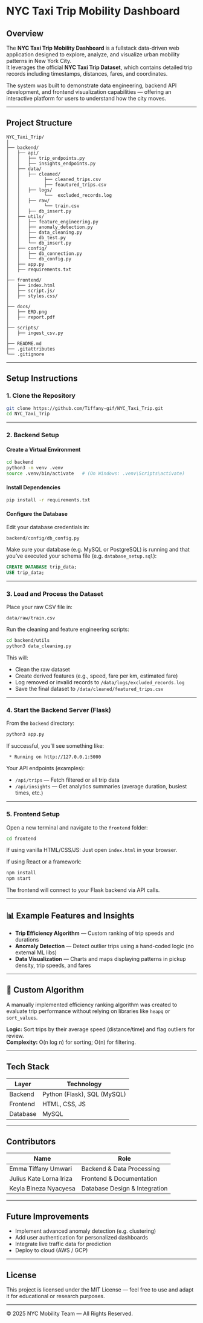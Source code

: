 # NYC Taxi Trip Mobility Dashboard

## Overview

The **NYC Taxi Trip Mobility Dashboard** is a fullstack data-driven web application designed to explore, analyze, and visualize urban mobility patterns in New York City.  
It leverages the official **NYC Taxi Trip Dataset**, which contains detailed trip records including timestamps, distances, fares, and coordinates.

The system was built to demonstrate data engineering, backend API development, and frontend visualization capabilities — offering an interactive platform for users to understand how the city moves.

---

## Project Structure

```
NYC_Taxi_Trip/
│
├── backend/
│   ├── api/
│   │   ├── trip_endpoints.py
│   │   ├── insights_endpoints.py
│   ├── data/
│   │   ├── cleaned/
│   │         ├── cleaned_trips.csv
│   │         ├── feautured_trips.csv
│   │   ├── logs/
│   │         └──  excluded_records.log
│   │   ├── raw/
│   │         └── train.csv
│   │   ├── db_insert.py
│   ├── utils/
│   │   ├── feature_engineering.py
│   │   ├── anomaly_detection.py
│   │   ├── data_cleaning.py
│   │   ├── db_test.py
│   │   └── db_insert.py
│   ├── config/
│   │   ├── db_connection.py
│   │   └── db_config.py
│   ├── app.py
│   ├── requirements.txt
│
├── frontend/
│   ├── index.html
│   ├── script.js/
│   ├── styles.css/
│
├── docs/
│   ├── ERD.png
│   ├── report.pdf
│
├── scripts/
│   ├── ingest_csv.py
│
├── README.md
├── .gitattributes
└── .gitignore
```

---

## Setup Instructions

### 1. Clone the Repository

```bash
git clone https://github.com/Tiffany-gif/NYC_Taxi_Trip.git
cd NYC_Taxi_Trip
```

---

### 2. Backend Setup

#### Create a Virtual Environment

```bash
cd backend
python3 -m venv .venv
source .venv/bin/activate   # (On Windows: .venv\Scripts\activate)
```

#### Install Dependencies

```bash
pip install -r requirements.txt
```

#### Configure the Database

Edit your database credentials in:
```
backend/config/db_config.py
```

Make sure your database (e.g. MySQL or PostgreSQL) is running and that you’ve executed your schema file (e.g. `database_setup.sql`):

```sql
CREATE DATABASE trip_data;
USE trip_data;
```

---

### 3. Load and Process the Dataset

Place your raw CSV file in:
```
data/raw/train.csv
```

Run the cleaning and feature engineering scripts:

```bash
cd backend/utils
python3 data_cleaning.py
```

This will:
- Clean the raw dataset
- Create derived features (e.g., speed, fare per km, estimated fare)
- Log removed or invalid records to `/data/logs/excluded_records.log`
- Save the final dataset to `/data/cleaned/featured_trips.csv`

---

### 4. Start the Backend Server (Flask)

From the `backend` directory:

```bash
python3 app.py
```

If successful, you’ll see something like:

```
 * Running on http://127.0.0.1:5000
```

Your API endpoints (examples):
- `/api/trips` — Fetch filtered or all trip data  
- `/api/insights` — Get analytics summaries (average duration, busiest times, etc.)

---

### 5. Frontend Setup

Open a new terminal and navigate to the `frontend` folder:

```bash
cd frontend
```

If using vanilla HTML/CSS/JS:
Just open `index.html` in your browser.

If using React or a framework:
```bash
npm install
npm start
```

The frontend will connect to your Flask backend via API calls.

---

## 📊 Example Features and Insights

- **Trip Efficiency Algorithm** — Custom ranking of trip speeds and durations  
- **Anomaly Detection** — Detect outlier trips using a hand-coded logic (no external ML libs)  
- **Data Visualization** — Charts and maps displaying patterns in pickup density, trip speeds, and fares

---

## 🧠 Custom Algorithm

A manually implemented efficiency ranking algorithm was created to evaluate trip performance without relying on libraries like `heapq` or `sort_values`.

**Logic:** Sort trips by their average speed (distance/time) and flag outliers for review.  
**Complexity:** O(n log n) for sorting; O(n) for filtering.

---

## Tech Stack

| Layer | Technology |
|-------|-------------|
| Backend | Python (Flask), SQL (MySQL) |
| Frontend | HTML, CSS, JS |
| Database | MySQL |

---

## Contributors

| Name | Role |
|------|------|
| Emma Tiffany Umwari | Backend & Data Processing |
| Julius Kate Lorna Iriza| Frontend & Documentation |
| Keyla Bineza Nyacyesa | Database Design & Integration |

---

## Future Improvements

- Implement advanced anomaly detection (e.g. clustering)
- Add user authentication for personalized dashboards
- Integrate live traffic data for prediction
- Deploy to cloud (AWS / GCP)

---

## License

This project is licensed under the MIT License — feel free to use and adapt it for educational or research purposes.

---

© 2025 NYC Mobility Team — All Rights Reserved.
